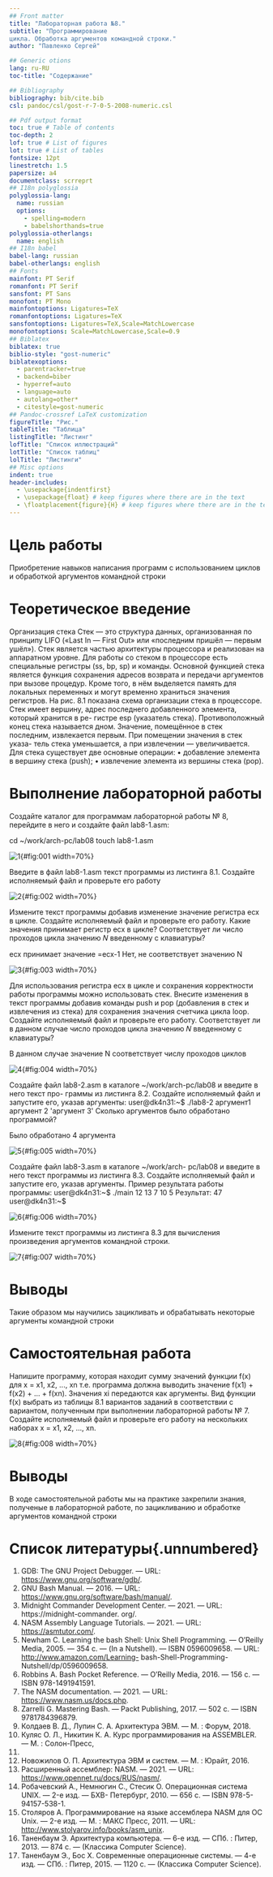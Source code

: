 ```yaml
---
## Front matter
title: "Лабораторная работа №8."
subtitle: "Программирование
цикла. Обработка аргументов командной строки."
author: "Павленко Сергей"

## Generic otions
lang: ru-RU
toc-title: "Содержание"

## Bibliography
bibliography: bib/cite.bib
csl: pandoc/csl/gost-r-7-0-5-2008-numeric.csl

## Pdf output format
toc: true # Table of contents
toc-depth: 2
lof: true # List of figures
lot: true # List of tables
fontsize: 12pt
linestretch: 1.5
papersize: a4
documentclass: scrreprt
## I18n polyglossia
polyglossia-lang:
  name: russian
  options:
	- spelling=modern
	- babelshorthands=true
polyglossia-otherlangs:
  name: english
## I18n babel
babel-lang: russian
babel-otherlangs: english
## Fonts
mainfont: PT Serif
romanfont: PT Serif
sansfont: PT Sans
monofont: PT Mono
mainfontoptions: Ligatures=TeX
romanfontoptions: Ligatures=TeX
sansfontoptions: Ligatures=TeX,Scale=MatchLowercase
monofontoptions: Scale=MatchLowercase,Scale=0.9
## Biblatex
biblatex: true
biblio-style: "gost-numeric"
biblatexoptions:
  - parentracker=true
  - backend=biber
  - hyperref=auto
  - language=auto
  - autolang=other*
  - citestyle=gost-numeric
## Pandoc-crossref LaTeX customization
figureTitle: "Рис."
tableTitle: "Таблица"
listingTitle: "Листинг"
lofTitle: "Список иллюстраций"
lotTitle: "Список таблиц"
lolTitle: "Листинги"
## Misc options
indent: true
header-includes:
  - \usepackage{indentfirst}
  - \usepackage{float} # keep figures where there are in the text
  - \floatplacement{figure}{H} # keep figures where there are in the text
---
```


# Цель работы

Приобретение навыков написания программ с использованием циклов и обработкой аргументов командной строки


# Теоретическое введение

Организация стека
Стек — это структура данных, организованная по принципу LIFO («Last In — First Out»
или «последним пришёл — первым ушёл»). Стек является частью архитектуры процессора и
реализован на аппаратном уровне. Для работы со стеком в процессоре есть специальные
регистры (ss, bp, sp) и команды.
Основной функцией стека является функция сохранения адресов возврата и передачи
аргументов при вызове процедур. Кроме того, в нём выделяется память для локальных
переменных и могут временно храниться значения регистров.
На рис. 8.1 показана схема организации стека в процессоре.
Стек имеет вершину, адрес последнего добавленного элемента, который хранится в ре-
гистре esp (указатель стека). Противоположный конец стека называется дном. Значение,
помещённое в стек последним, извлекается первым. При помещении значения в стек указа-
тель стека уменьшается, а при извлечении — увеличивается.
Для стека существует две основные операции:
• добавление элемента в вершину стека (push);
• извлечение элемента из вершины стека (pop).

# Выполнение лабораторной работы

Создайте каталог для программам лабораторной работы № 8, перейдите в него и создайте
файл lab8-1.asm:

cd ~/work/arch-pc/lab08
touch lab8-1.asm

![1](image/1.png){#fig:001 width=70%}

Введите в файл lab8-1.asm текст программы из листинга 8.1. Создайте исполняемый файл
и проверьте его работу

![2](image/2.png){#fig:002 width=70%}

Измените текст программы добавив изменение
значение регистра ecx в цикле. Создайте исполняемый файл и проверьте его работу. Какие значения принимает регистр
ecx в цикле? Соответствует ли число проходов цикла значению 𝑁 введенному с клавиатуры?

ecx принимает значение =ecx-1
Нет, не соответствует значению N

![3](image/3.png){#fig:003 width=70%}

Для использования регистра ecx в цикле и сохранения корректности работы программы
можно использовать стек. Внесите изменения в текст программы добавив команды push
и pop (добавления в стек и извлечения из стека) для сохранения значения счетчика цикла
loop.
Создайте исполняемый файл и проверьте его работу. Соответствует ли в данном случае
число проходов цикла значению 𝑁 введенному с клавиатуры?

В данном случае значение N соответствует числу проходов циклов

![4](image/4.png){#fig:004 width=70%}

Создайте файл lab8-2.asm в каталоге ~/work/arch-pc/lab08 и введите в него текст про-
граммы из листинга 8.2.
Создайте исполняемый файл и запустите его, указав аргументы:
user@dk4n31:~$ ./lab8-2 аргумент1 аргумент 2 'аргумент 3'
Сколько аргументов было обработано программой?

Было обработано 4 аргумента

![5](image/5.png){#fig:005 width=70%}

Создайте файл lab8-3.asm в каталоге ~/work/arch-
pc/lab08 и введите в него текст программы из листинга 8.3. Создайте исполняемый файл и запустите его, указав аргументы. Пример результата работы
программы:
user@dk4n31:~$ ./main 12 13 7 10 5
Результат: 47
user@dk4n31:~$

![6](image/6.png){#fig:006 width=70%}

Измените текст программы из листинга 8.3 для вычисления произведения аргументов
командной строки.

![7](image/7.png){#fig:007 width=70%}


# Выводы

Такие образом мы научились зацикливать и обрабатывать некоторые аргументы командной строки

# Самостоятельная работа

Напишите программу, которая находит сумму значений функции f(x) для
x = x1, x2, ..., xn т.е. программа должна выводить значение f(x1) + f(x2) + ... + f(xn).
Значения xi передаются как аргументы. Вид функции f(x) выбрать из таблицы
8.1 вариантов заданий в соответствии с вариантом, полученным при выполнении
лабораторной работы № 7. Создайте исполняемый файл и проверьте его работу на
нескольких наборах x = x1, x2, ..., xn.

![8](image/8.png){#fig:008 width=70%}

# Выводы

В ходе самостоятельной работы мы на практике закрепили знания, полученые в лабораторной работе, по зацикливанию и обработке аргументов командной строки


# Список литературы{.unnumbered}

1. GDB: The GNU Project Debugger. — URL: https://www.gnu.org/software/gdb/.
2. GNU Bash Manual. — 2016. — URL: https://www.gnu.org/software/bash/manual/.
3. Midnight Commander Development Center. — 2021. — URL: https://midnight-commander.
org/.
4. NASM Assembly Language Tutorials. — 2021. — URL: https://asmtutor.com/.
5. Newham C. Learning the bash Shell: Unix Shell Programming. — O’Reilly Media, 2005. —
354 с. — (In a Nutshell). — ISBN 0596009658. — URL: http://www.amazon.com/Learning-
bash-Shell-Programming-Nutshell/dp/0596009658.
6. Robbins A. Bash Pocket Reference. — O’Reilly Media, 2016. — 156 с. — ISBN 978-1491941591.
7. The NASM documentation. — 2021. — URL: https://www.nasm.us/docs.php.
8. Zarrelli G. Mastering Bash. — Packt Publishing, 2017. — 502 с. — ISBN 9781784396879.
9. Колдаев В. Д., Лупин С. А. Архитектура ЭВМ. — М. : Форум, 2018.
10. Куляс О. Л., Никитин К. А. Курс программирования на ASSEMBLER. — М. : Солон-Пресс,
2017.
11. Новожилов О. П. Архитектура ЭВМ и систем. — М. : Юрайт, 2016.
12. Расширенный ассемблер: NASM. — 2021. — URL: https://www.opennet.ru/docs/RUS/nasm/.
13. Робачевский А., Немнюгин С., Стесик О. Операционная система UNIX. — 2-е изд. — БХВ-
Петербург, 2010. — 656 с. — ISBN 978-5-94157-538-1.
14. Столяров А. Программирование на языке ассемблера NASM для ОС Unix. — 2-е изд. —
М. : МАКС Пресс, 2011. — URL: http://www.stolyarov.info/books/asm_unix.
15. Таненбаум Э. Архитектура компьютера. — 6-е изд. — СПб. : Питер, 2013. — 874 с. —
(Классика Computer Science).
16. Таненбаум Э., Бос Х. Современные операционные системы. — 4-е изд. — СПб. : Питер, 2015. — 1120 с. — (Классика Computer Science).
